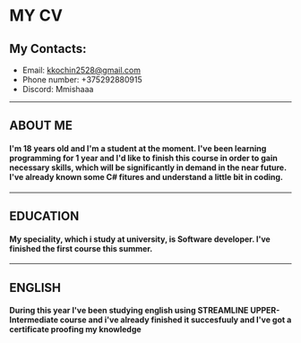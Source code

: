 # MY CV

## My Contacts:
* Email: kkochin2528@gmail.com
* Phone number: +375292880915
* Discord: Mmishaaa
---
## ABOUT ME
####  I'm 18 years old and I'm a student at the moment. I've been learning programming for 1 year and I'd like to finish this course in order to gain necessary skills, which will be significantly in demand in the near future. I've already known some C# fitures and understand a little bit in coding.
---
## EDUCATION
#### My speciality, which i study at university, is Software developer. I've finished the first course this summer.
---
## ENGLISH 
#### During this year I've been studying english using STREAMLINE UPPER-Intermediate course and i've already finished it succesfuuly and  I've got a certificate proofing my knowledge
